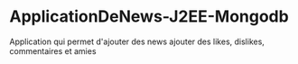 # ApplicationDeNews-J2EE-Mongodb
Application qui permet d'ajouter des news ajouter des likes, dislikes, commentaires et amies  
